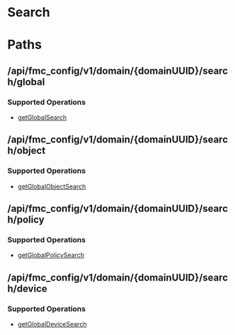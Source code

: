 # Search

# Paths

## /api/fmc_config/v1/domain/{domainUUID}/search/global

### Supported Operations
* [getGlobalSearch](../operations/get_global_search.md)
## /api/fmc_config/v1/domain/{domainUUID}/search/object

### Supported Operations
* [getGlobalObjectSearch](../operations/get_global_object_search.md)
## /api/fmc_config/v1/domain/{domainUUID}/search/policy

### Supported Operations
* [getGlobalPolicySearch](../operations/get_global_policy_search.md)
## /api/fmc_config/v1/domain/{domainUUID}/search/device

### Supported Operations
* [getGlobalDeviceSearch](../operations/get_global_device_search.md)
